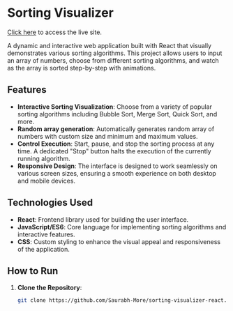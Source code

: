 # Sorting Visualizer

[Click here](https://) to access the live site.

A dynamic and interactive web application built with React that visually demonstrates various sorting algorithms. This project allows users to input an array of numbers, choose from different sorting algorithms, and watch as the array is sorted step-by-step with animations.


## Features

- **Interactive Sorting Visualization**: Choose from a variety of popular sorting algorithms including Bubble Sort, Merge Sort, Quick Sort, and more.
- **Random array generation**: Automatically generates random array of numbers with custom size and minimum and maximum values.
- **Control Execution**: Start, pause, and stop the sorting process at any time. A dedicated "Stop" button halts the execution of the currently running algorithm.
- **Responsive Design**: The interface is designed to work seamlessly on various screen sizes, ensuring a smooth experience on both desktop and mobile devices.

## Technologies Used

- **React**: Frontend library used for building the user interface.
- **JavaScript/ES6**: Core language for implementing sorting algorithms and interactive features.
- **CSS**: Custom styling to enhance the visual appeal and responsiveness of the application.

## How to Run

1. **Clone the Repository**:
   ```bash
   git clone https://github.com/Saurabh-More/sorting-visualizer-react.git
